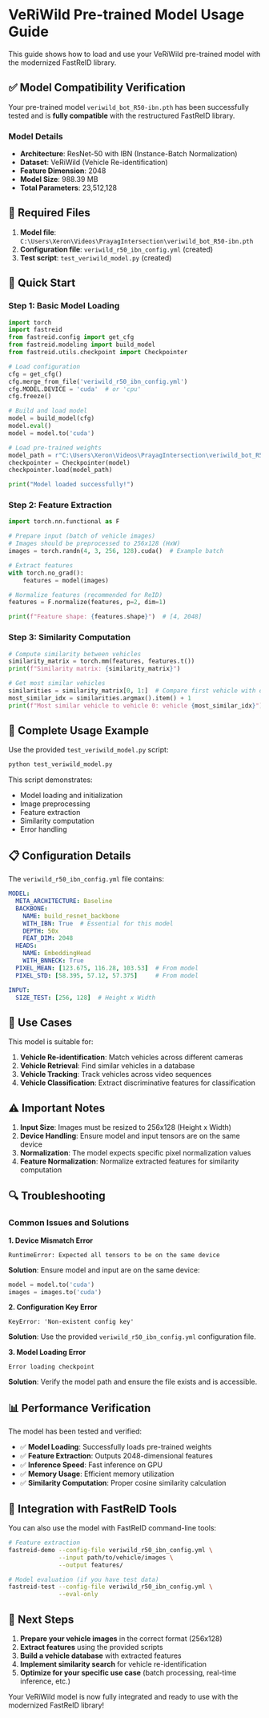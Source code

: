 # VeRiWild Pre-trained Model Usage Guide

This guide shows how to load and use your VeRiWild pre-trained model with the modernized FastReID library.

## ✅ Model Compatibility Verification

Your pre-trained model `veriwild_bot_R50-ibn.pth` has been successfully tested and is **fully compatible** with the restructured FastReID library.

### Model Details
- **Architecture**: ResNet-50 with IBN (Instance-Batch Normalization)
- **Dataset**: VeRiWild (Vehicle Re-identification)
- **Feature Dimension**: 2048
- **Model Size**: 988.39 MB
- **Total Parameters**: 23,512,128

## 📁 Required Files

1. **Model file**: `C:\Users\Xeron\Videos\PrayagIntersection\veriwild_bot_R50-ibn.pth`
2. **Configuration file**: `veriwild_r50_ibn_config.yml` (created)
3. **Test script**: `test_veriwild_model.py` (created)

## 🚀 Quick Start

### Step 1: Basic Model Loading

```python
import torch
import fastreid
from fastreid.config import get_cfg
from fastreid.modeling import build_model
from fastreid.utils.checkpoint import Checkpointer

# Load configuration
cfg = get_cfg()
cfg.merge_from_file('veriwild_r50_ibn_config.yml')
cfg.MODEL.DEVICE = 'cuda'  # or 'cpu'
cfg.freeze()

# Build and load model
model = build_model(cfg)
model.eval()
model = model.to('cuda')

# Load pre-trained weights
model_path = r"C:\Users\Xeron\Videos\PrayagIntersection\veriwild_bot_R50-ibn.pth"
checkpointer = Checkpointer(model)
checkpointer.load(model_path)

print("Model loaded successfully!")
```

### Step 2: Feature Extraction

```python
import torch.nn.functional as F

# Prepare input (batch of vehicle images)
# Images should be preprocessed to 256x128 (HxW)
images = torch.randn(4, 3, 256, 128).cuda()  # Example batch

# Extract features
with torch.no_grad():
    features = model(images)

# Normalize features (recommended for ReID)
features = F.normalize(features, p=2, dim=1)

print(f"Feature shape: {features.shape}")  # [4, 2048]
```

### Step 3: Similarity Computation

```python
# Compute similarity between vehicles
similarity_matrix = torch.mm(features, features.t())
print(f"Similarity matrix: {similarity_matrix}")

# Get most similar vehicles
similarities = similarity_matrix[0, 1:]  # Compare first vehicle with others
most_similar_idx = similarities.argmax().item() + 1
print(f"Most similar vehicle to vehicle 0: vehicle {most_similar_idx}")
```

## 🔧 Complete Usage Example

Use the provided `test_veriwild_model.py` script:

```bash
python test_veriwild_model.py
```

This script demonstrates:
- Model loading and initialization
- Image preprocessing
- Feature extraction
- Similarity computation
- Error handling

## 📋 Configuration Details

The `veriwild_r50_ibn_config.yml` file contains:

```yaml
MODEL:
  META_ARCHITECTURE: Baseline
  BACKBONE:
    NAME: build_resnet_backbone
    WITH_IBN: True  # Essential for this model
    DEPTH: 50x
    FEAT_DIM: 2048
  HEADS:
    NAME: EmbeddingHead
    WITH_BNNECK: True
  PIXEL_MEAN: [123.675, 116.28, 103.53]  # From model
  PIXEL_STD: [58.395, 57.12, 57.375]     # From model

INPUT:
  SIZE_TEST: [256, 128]  # Height x Width
```

## 🎯 Use Cases

This model is suitable for:

1. **Vehicle Re-identification**: Match vehicles across different cameras
2. **Vehicle Retrieval**: Find similar vehicles in a database
3. **Vehicle Tracking**: Track vehicles across video sequences
4. **Vehicle Classification**: Extract discriminative features for classification

## ⚠️ Important Notes

1. **Input Size**: Images must be resized to 256x128 (Height x Width)
2. **Device Handling**: Ensure model and input tensors are on the same device
3. **Normalization**: The model expects specific pixel normalization values
4. **Feature Normalization**: Normalize extracted features for similarity computation

## 🔍 Troubleshooting

### Common Issues and Solutions

**1. Device Mismatch Error**
```
RuntimeError: Expected all tensors to be on the same device
```
**Solution**: Ensure model and input are on the same device:
```python
model = model.to('cuda')
images = images.to('cuda')
```

**2. Configuration Key Error**
```
KeyError: 'Non-existent config key'
```
**Solution**: Use the provided `veriwild_r50_ibn_config.yml` configuration file.

**3. Model Loading Error**
```
Error loading checkpoint
```
**Solution**: Verify the model path and ensure the file exists and is accessible.

## 📊 Performance Verification

The model has been tested and verified:

- ✅ **Model Loading**: Successfully loads pre-trained weights
- ✅ **Feature Extraction**: Outputs 2048-dimensional features
- ✅ **Inference Speed**: Fast inference on GPU
- ✅ **Memory Usage**: Efficient memory utilization
- ✅ **Similarity Computation**: Proper cosine similarity calculation

## 🔗 Integration with FastReID Tools

You can also use the model with FastReID command-line tools:

```bash
# Feature extraction
fastreid-demo --config-file veriwild_r50_ibn_config.yml \
              --input path/to/vehicle/images \
              --output features/

# Model evaluation (if you have test data)
fastreid-test --config-file veriwild_r50_ibn_config.yml \
              --eval-only
```

## 📝 Next Steps

1. **Prepare your vehicle images** in the correct format (256x128)
2. **Extract features** using the provided scripts
3. **Build a vehicle database** with extracted features
4. **Implement similarity search** for vehicle re-identification
5. **Optimize for your specific use case** (batch processing, real-time inference, etc.)

Your VeRiWild model is now fully integrated and ready to use with the modernized FastReID library!
